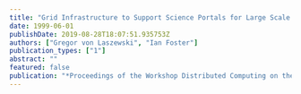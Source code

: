 ```yaml
---
title: "Grid Infrastructure to Support Science Portals for Large Scale Instruments"
date: 1999-06-01
publishDate: 2019-08-28T18:07:51.935753Z
authors: ["Gregor von Laszewski", "Ian Foster"]
publication_types: ["1"]
abstract: ""
featured: false
publication: "*Proceedings of the Workshop Distributed Computing on the Web (DCW)*"
---
```


